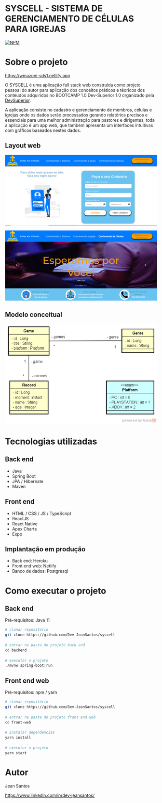 # SYSCELL - SISTEMA DE GERENCIAMENTO DE CÉLULAS PARA IGREJAS
[![NPM](https://img.shields.io/npm/l/react)](https://github.com/Dev-JeanSantos/syscell/blob/main/LICENSE) 

# Sobre o projeto

https://wmazoni-sds1.netlify.app

O SYSCELL é uma aplicação full stack web construída como projeto pessoal do autor para aplicação dos conceitos práticos e téoricos dos contéudos adquiridos no BOOTCAMP 1.0 Dev-Superior 1.0 organizado pela [DevSuperior](https://devsuperior.com "Site da DevSuperior").

A aplicação consiste no cadastro e gerenciamento de membros, células e igrejas onde os dados serão processados gerando relatórios precisos e essenciais para uma melhor administração para pastores e dirigentes, toda a aplicação é um app web, que também apresenta um interfaces intuitivas com gráficos baseados nestes dados.

## Layout web
![Web 1](https://github.com/Dev-JeanSantos/assets/blob/main/syscell/cadastro.png)

![Web 2](https://github.com/Dev-JeanSantos/assets/blob/main/syscell/celulas.png)

## Modelo conceitual
![Modelo Conceitual](https://github.com/acenelio/assets/raw/main/sds1/modelo-conceitual.png)

# Tecnologias utilizadas
## Back end
- Java
- Spring Boot
- JPA / Hibernate
- Maven
## Front end
- HTML / CSS / JS / TypeScript
- ReactJS
- React Native
- Apex Charts
- Expo
## Implantação em produção
- Back end: Heroku
- Front end web: Netlify
- Banco de dados: Postgresql

# Como executar o projeto

## Back end
Pré-requisitos: Java 11

```bash
# clonar repositório
git clone https://github.com/Dev-JeanSantos/syscell

# entrar na pasta do projeto back end
cd backend

# executar o projeto
./mvnw spring-boot:run
```

## Front end web
Pré-requisitos: npm / yarn

```bash
# clonar repositório
git clone https://github.com/Dev-JeanSantos/syscell

# entrar na pasta do projeto front end web
cd front-web

# instalar dependências
yarn install

# executar o projeto
yarn start
```

# Autor

Jean Santos

https://www.linkedin.com/in/dev-jeansantos/
